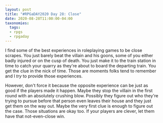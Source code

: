 ```yaml
---
layout: post
title: "#RPGaDAY2020 Day 28: Close"
date: 2020-08-28T11:00:00-04:00
taxonomies:
  tags:
  - rpgs
  - rpgaday
---
```

I find some of the best experiences in roleplaying games to be close scrapes. You just barely beat the villain and his goons, some of you either badly injured or on the cusp of death. You just make it to the train station in time to catch your quarry as they're about to board the departing train. You get the clue in the nick of time. Those are moments folks tend to remember and I _try_ to provide those experiences.

However, don't force it because the opposite experience can be just as good if the players made it happen. Maybe they stop the villain in the first round with an absolutely crushing blow. Possibly they figure out who they're trying to pursue before that person even leaves their house and they just get them on the way out. Maybe the very first clue is enough to figure out the case. Those situations are okay too. If your players are clever, let them have that not-even-close win.
